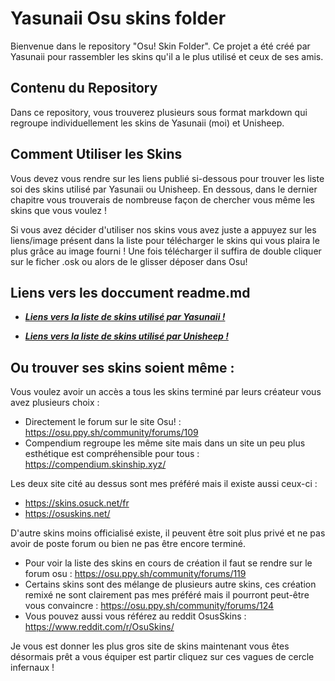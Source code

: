 # Yasunaii Osu skins folder

Bienvenue dans le repository "Osu! Skin Folder". Ce projet a été créé par Yasunaii pour rassembler les skins qu'il a le plus utilisé et ceux de ses amis.

## Contenu du Repository

Dans ce repository, vous trouverez plusieurs sous format markdown qui regroupe individuellement les skins de Yasunaii (moi) et Unisheep. 

## Comment Utiliser les Skins

Vous devez vous rendre sur les liens publié si-dessous pour trouver les liste soi des skins utilisé par Yasunaii ou Unisheep. En dessous, dans le dernier chapitre vous trouverais de nombreuse façon de chercher vous même les skins que vous voulez ! 

Si vous avez décider d'utiliser nos skins vous avez juste a appuyez sur les liens/image présent dans la liste pour télécharger le skins qui vous plaira le plus grâce au image fourni !
Une fois télécharger il suffira de double cliquer sur le ficher .osk ou alors de le glisser déposer dans Osu!

## Liens vers les doccument readme.md 

- ***[Liens vers la liste de skins utilisé par Yasunaii !](https://github.com/Yasunaii/Oni_Korp-osu-skin-folder/blob/main/Yasunaii-Osu_Skin.md)***

- ***[Liens vers la liste de skins utilisé par Unisheep !](https://github.com/Yasunaii/Oni_Korp-osu-skin-folder/blob/main/Sheep-Osu_Skin.md)***

## Ou trouver ses skins soient même : 

Vous voulez avoir un accès a tous les skins terminé par leurs créateur vous avez plusieurs choix : 
- Directement le forum sur le site Osu! : https://osu.ppy.sh/community/forums/109
- Compendium regroupe les même site mais dans un site un peu plus esthétique est compréhensible pour tous : https://compendium.skinship.xyz/

Les deux site cité au dessus sont mes préféré mais il existe aussi ceux-ci :
- https://skins.osuck.net/fr 
- https://osuskins.net/

D'autre skins moins officialisé existe, il peuvent être soit plus privé et ne pas avoir de poste forum ou bien ne pas être encore terminé.
- Pour voir la liste des skins en cours de création il faut se rendre sur le forum osu : https://osu.ppy.sh/community/forums/119
- Certains skins sont des mélange de plusieurs autre skins, ces création remixé ne sont clairement pas mes préféré mais il pourront peut-être vous convaincre : https://osu.ppy.sh/community/forums/124
- Vous pouvez aussi vous référez au reddit OsusSkins : https://www.reddit.com/r/OsuSkins/

Je vous est donner les plus gros site de skins maintenant vous êtes désormais prêt a vous équiper est partir cliquez sur ces vagues de cercle infernaux !
